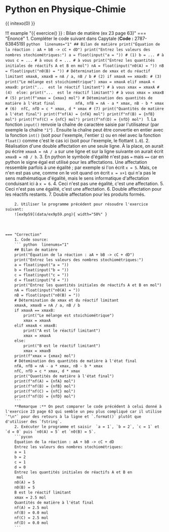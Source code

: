 # Python en Physique-Chimie
{{ initexo(0) }}







!!! example "{{ exercice() }} : Bilan de matière (ex 23 page 63)"
    === "Énoncé"
        1. Compléter le code suivant dans Capytale (**Code :** 2787-6384519)
           ```python  linenums="1"
           ## Bilan de matière
           print("Équation de la réaction : aA + bB -> cC + dD")
           print("Entrez les valeurs des nombres stochiométriques:")
           a = float(input("a = ")) # (1)
           b = ... # à vous
           c = ... # à vous
           d = ... # à vous
           print("Entrez les quantités initiales de réactifs A et B en mol")
           nA = float(input("n0(A) = "))
           nB = float(input("n0(B) = "))
           # Détermination de xmax et du réactif limitant
           xmaxA, xmaxB = nA / a, nB / b # (2)
           if xmaxA == xmaxB: # (3)
               print("Le mélange est stoichiométrique")
               xmax = xmaxA
           elif xmaxA < xmaxB:
               print("...  est le réactif limitant") # à vous
               xmax = xmaxA # (4) 
           else:
               print("...  est le réactif limitant") # à vous
               xmax = xmaxB # (5)
           print(f"xmax = {xmax} mol")
           # Détemination des quantités de matière à l'état final        
           nfA, nfB = nA - a * xmax, nB - b * xmax # (6) 
           nfC, nfD = c * xmax, d * xmax # (7)
           print("Quantités de matière à l'état final")
           print(f"nf(A) = {nfA} mol")
           print(f"nf(B) = {nfB} mol")
           print(f"nf(C) = {nfC} mol")
           print(f"nf(D) = {nfD} mol")
           ```
            1. La fonction `input()` renvoie la chaîne de caractère saisie par l'utilisateur (par exemple la chaîne `"1"`) . Ensuite la chaîne peut être convertie en entier avec la fonction `int()` (soit pour l'exemple, l'entier `1`) ou en réel avec la fonction `float()` comme c'est le cas ici (soit pour l'exemple, le flottant `1.0`).
            2. Réalisation d'une double affectation en une seule ligne. À la place, on aurait pu écrire `xmaxA = nA / a` sur une ligne et sur la ligne suivante on aurait écrit `xmaxB = nB / b`.
            3. En python le symbole d'égalité n'est pas `=` mais `==` car en python le signe égal est utilisé pour les affectations. Une affectation ressemble parfois à une égalité ; par exemple si l'on écrit `x = 5`. Mais, ce n'en est pas une, comme on le voit quand on écrit `x = x+1` qui n'a pas le sens mathématique d'égalité, mais le sens informatique d'affectation conduisant ici à `x = 6`. 
            4. Ceci n'est pas une égalité, c'est une affectation.
            5. Ceci n'est pas une égalité, c'est une affectation.
            6. Double affectation pour les réactifs restants.
            7. Double affectation pour les produits formés.



        2. Utiliser le programme précédent pour résoudre l'exercice suivant:
        ![ex9p59](data/ex9p59.png){ width="50%" }



    === "Correction"
        1. Code source:
        ``` python  linenums="1"
        ## Bilan de matière
        print("Équation de la réaction : aA + bB -> cC + dD")
        print("Entrez les valeurs des nombres stochiométriques:")
        a = float(input("a = "))
        b = float(input("b = "))
        c = float(input("c = "))
        d = float(input("d = "))
        print("Entrez les quantités initiales de réactifs A et B en mol")
        nA = float(input("n0(A) = "))
        nB = float(input("n0(B) = "))
        # Détermination de xmax et du réactif limitant
        xmaxA, xmaxB = nA / a, nB / b
        if xmaxA == xmaxB:
            print("Le mélange est stoichiométrique")
            xmax = xmaxA
        elif xmaxA < xmaxB:
            print("A est le réactif limitant")
            xmax = xmaxA
        else:
            print("B est le réactif limitant")
            xmax = xmaxB
        print(f"xmax = {xmax} mol")
        # Détemination des quantités de matière à l'état final
        nfA, nfB = nA - a * xmax, nB - b * xmax
        nfC, nfD = c * xmax, d * xmax
        print("Quantités de matière à l'état final")
        print(f"nf(A) = {nfA} mol")
        print(f"nf(B) = {nfB} mol")
        print(f"nf(C) = {nfC} mol")
        print(f"nf(D) = {nfD} mol")
        ```        
        **Remarque :** On peut comparer le code précédent à celui donné à l'exercice 23 page 63 qui semble un peu plus compliqué car il utilise `"\n"` pour des retours à la ligne et `.format()` plutôt que d'utiliser des `fstring`.
        2. Exécuter le programme et saisir  `a = 1`, `b = 2`, `c = 1` et `d = 0` puis `n0(A) = 5` et `n0(B) = 5`.
        ```pycon
        Équation de la réaction : aA + bB -> cC + dD
        Entrez les valeurs des nombres stochiométriques:
        a = 1
        b = 2
        c = 1
        d = 0
        Entrez les quantités initiales de réactifs A et B en
         mol
        n0(A) = 5
        n0(B) = 5
        B est le réactif limitant
        xmax = 2.5 mol
        Quantités de matière à l'état final
        nf(A) = 2.5 mol
        nf(B) = 0.0 mol
        nf(C) = 2.5 mol
        nf(D) = 0.0 mol
        ```


    

